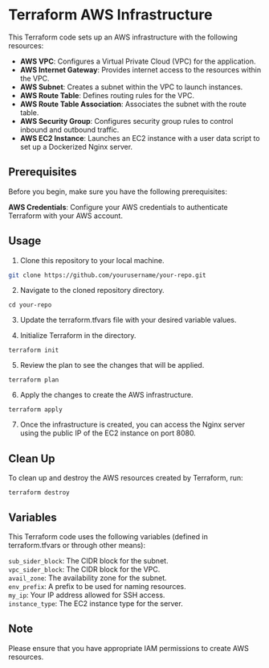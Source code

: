 # Terraform AWS Infrastructure

This Terraform code sets up an AWS infrastructure with the following resources:

- **AWS VPC**: Configures a Virtual Private Cloud (VPC) for the application.
- **AWS Internet Gateway**: Provides internet access to the resources within the VPC.
- **AWS Subnet**: Creates a subnet within the VPC to launch instances.
- **AWS Route Table**: Defines routing rules for the VPC.
- **AWS Route Table Association**: Associates the subnet with the route table.
- **AWS Security Group**: Configures security group rules to control inbound and outbound traffic.
- **AWS EC2 Instance**: Launches an EC2 instance with a user data script to set up a Dockerized Nginx server.

## Prerequisites

Before you begin, make sure you have the following prerequisites:

**AWS Credentials**: Configure your AWS credentials to authenticate Terraform with your AWS account.

## Usage

1. Clone this repository to your local machine.

```bash
git clone https://github.com/yourusername/your-repo.git
```
2. Navigate to the cloned repository directory.
```
cd your-repo
```
3. Update the terraform.tfvars file with your desired variable values.

4. Initialize Terraform in the directory.
```
terraform init
```
5. Review the plan to see the changes that will be applied.
```
terraform plan
```
6. Apply the changes to create the AWS infrastructure.
```
terraform apply
```
7. Once the infrastructure is created, you can access the Nginx server using the public IP of the EC2 instance on port 8080.
## Clean Up
To clean up and destroy the AWS resources created by Terraform, run:
```
terraform destroy
```
## Variables
This Terraform code uses the following variables (defined in terraform.tfvars or through other means):

`sub_sider_block`: The CIDR block for the subnet.<br>
`vpc_sider_block`: The CIDR block for the VPC.<br>
`avail_zone`: The availability zone for the subnet.<br>
`env_prefix`: A prefix to be used for naming resources.<br>
`my_ip`: Your IP address allowed for SSH access.<br>
`instance_type`: The EC2 instance type for the server.<br>
## Note
Please ensure that you have appropriate IAM permissions to create AWS resources.
